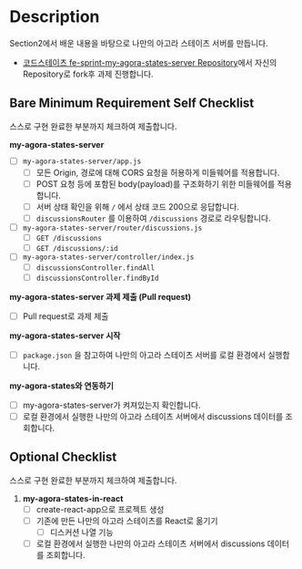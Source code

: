 # Description

Section2에서 배운 내용을 바탕으로 나만의 아고라 스테이츠 서버를 만듭니다.

- [코드스테이츠 fe-sprint-my-agora-states-server Repository](https://github.com/codestates-seb/fe-sprint-my-agora-states-server)에서 자신의 Repository로 fork후 과제 진행합니다.

## Bare Minimum Requirement Self Checklist

스스로 구현 완료한 부분까지 체크하여 제출합니다.

**my-agora-states-server**
- [ ] `my-agora-states-server/app.js`
    - [ ] 모든 Origin, 경로에 대해 CORS 요청을 허용하게 미들웨어를 적용합니다.
    - [ ] POST 요청 등에 포함된 body(payload)를 구조화하기 위한 미들웨어를 적용합니다.
    - [ ] 서버 상태 확인을 위해 `/` 에서 상태 코드 200으로 응답합니다.
    - [ ] `discussionsRouter` 를 이용하여 `/discussions` 경로로 라우팅합니다.
- [ ] `my-agora-states-server/router/discussions.js`
    - [ ] `GET /discussions`
    - [ ] `GET /discussions/:id`
- [ ] `my-agora-states-server/controller/index.js`
    - [ ] `discussionsController.findAll`
    - [ ] `discussionsController.findById`

**my-agora-states-server 과제 제출 (Pull request)**
- [ ] Pull request로 과제 제출

**my-agora-states-server 시작**
- [ ] `package.json` 을 참고하여 나만의 아고라 스테이츠 서버를 로컬 환경에서 실행합니다.

**my-agora-states와 연동하기**
- [ ] my-agora-states-server가 켜져있는지 확인합니다.
- [ ] 로컬 환경에서 실행한 나만의 아고라 스테이츠 서버에서 discussions 데이터를 조회합니다.

## Optional Checklist

스스로 구현 완료한 부분까지 체크하여 제출합니다.

1. **my-agora-states-in-react**
    - [ ] create-react-app으로 프로젝트 생성
    - [ ] 기존에 만든 나만의 아고라 스테이츠를 React로 옮기기
        - [ ] 디스커션 나열 기능
    - [ ] 로컬 환경에서 실행한 나만의 아고라 스테이츠 서버에서 discussions 데이터를 조회합니다.
